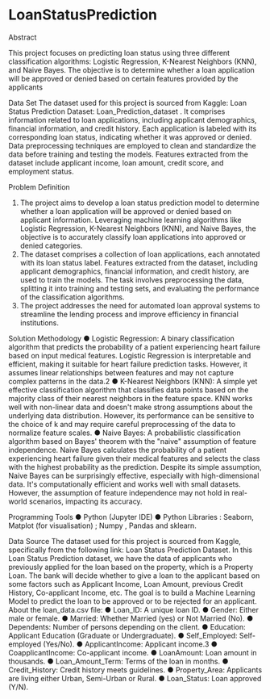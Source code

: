 # LoanStatusPrediction

Abstract

This project focuses on predicting loan status using three different classification algorithms:
Logistic Regression, K-Nearest Neighbors (KNN), and Naive Bayes. The objective is to determine
whether a loan application will be approved or denied based on certain features provided by the
applicants

Data Set
The dataset used for this project is sourced from Kaggle: Loan Status Prediction Dataset:
Loan_Prediction_dataset . It comprises information related to loan applications, including
applicant demographics, financial information, and credit history. Each application is labeled
with its corresponding loan status, indicating whether it was approved or denied. Data
preprocessing techniques are employed to clean and standardize the data before training and
testing the models. Features extracted from the dataset include applicant income,
loan amount, credit score, and employment status.

Problem Definition
1. The project aims to develop a loan status prediction model to determine whether a loan
   application will be approved or denied based on applicant information. Leveraging
   machine learning algorithms like Logistic Regression, K-Nearest Neighbors (KNN), and
   Naive Bayes, the objective is to accurately classify loan applications into approved or
   denied categories.
2. The dataset comprises a collection of loan applications, each annotated with its loan
   status label. Features extracted from the dataset, including applicant demographics,
   financial information, and credit history, are used to train the models. The task involves
   preprocessing the data, splitting it into training and testing sets, and evaluating the
   performance of the classification algorithms.
3. The project addresses the need for automated loan approval systems to streamline the
   lending process and improve efficiency in financial institutions.

Solution Methodology
● Logistic Regression: A binary classification algorithm that predicts the probability of a
patient experiencing heart failure based on input medical features. Logistic Regression is
interpretable and efficient, making it suitable for heart failure prediction tasks. However,
it assumes linear relationships between features and may not capture complex patterns
in the data.2
● K-Nearest Neighbors (KNN): A simple yet effective classification algorithm that classifies
data points based on the majority class of their nearest neighbors in the feature space.
KNN works well with non-linear data and doesn't make strong assumptions about the
underlying data distribution. However, its performance can be sensitive to the choice of k
and may require careful preprocessing of the data to normalize feature scales.
● Naive Bayes: A probabilistic classification algorithm based on Bayes' theorem with the
"naive" assumption of feature independence. Naive Bayes calculates the probability of a
patient experiencing heart failure given their medical features and selects the class with
the highest probability as the prediction. Despite its simple assumption, Naive Bayes can
be surprisingly effective, especially with high-dimensional data. It's computationally
efficient and works well with small datasets. However, the assumption of feature
independence may not hold in real-world scenarios, impacting its accuracy.

Programming Tools
● Python (Jupyter IDE)
● Python Libraries : Seaborn, Matplot (for visualisation) ; Numpy , Pandas and sklearn.

Data Source
The dataset used for this project is sourced from Kaggle, specifically from the following link:
Loan Status Prediction Dataset. In this Loan Status Prediction dataset, we have the data of
applicants who previously applied for the loan based on the property, which is a Property Loan.
The bank will decide whether to give a loan to the applicant based on some factors such as
Applicant Income, Loan Amount, previous Credit History, Co-applicant Income, etc. The goal is to
build a Machine Learning Model to predict the loan to be approved or to be rejected for an
applicant.
About the loan_data.csv file:
● Loan_ID: A unique loan ID.
● Gender: Either male or female.
● Married: Whether Married (yes) or Not Married (No).
● Dependents: Number of persons depending on the client.
● Education: Applicant Education (Graduate or Undergraduate).
● Self_Employed: Self-employed (Yes/No).
● ApplicantIncome: Applicant income.3
● CoapplicantIncome: Co-applicant income.
● LoanAmount: Loan amount in thousands.
● Loan_Amount_Term: Terms of the loan in months.
● Credit_History: Credit history meets guidelines.
● Property_Area: Applicants are living either Urban, Semi-Urban or Rural.
● Loan_Status: Loan approved (Y/N).
